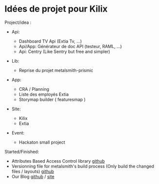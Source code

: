 # Idées de projet pour Kilix

Project/idea :

- Api: 
	- Dashboard TV Api (Extia Tv, ...)
	- Api/App: Générateur de doc API (testeur, RAML, ...)
	- Api: Centry (Like Sentry but free and simpler)

- Lib: 
	- Reprise du projet metalsmith-prismic
- App:
	- CRA / Planning
	- Liste des employés Extia
	- Storymap builder ( featuresmap )
- Site:
	- Kilix
	- Extia
- Event:
	- Hackaton small project


Started/Finished:

- Attributes Based Access Control library [github](https://github.com/Kilix/php-abac)
- Versionning file for metalsmith's build process (Only build the changed files / layouts) [github](https://github.com/Kilix/metalsmith-revision)
- Our Blog [github](https://github.com/Kilix/Kilix.github.io) / [site](http://blog.kilix.fr/)